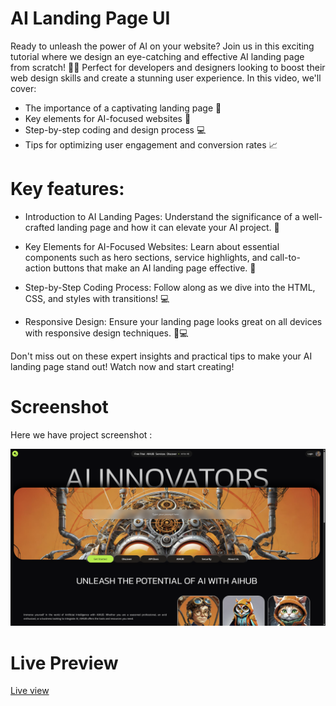 # AI Landing Page UI

Ready to unleash the power of AI on your website? Join us in this exciting tutorial where we design an eye-catching and effective AI landing page from scratch! 🤖✨ Perfect for developers and designers looking to boost their web design skills and create a stunning user experience. In this video, we'll cover:

- The importance of a captivating landing page 🎨
- Key elements for AI-focused websites 🌟
- Step-by-step coding and design process 💻
- Tips for optimizing user engagement and conversion rates 📈

# Key features:

- Introduction to AI Landing Pages: Understand the significance of a well-crafted landing page and how it can elevate your AI project. 🎨

- Key Elements for AI-Focused Websites: Learn about essential components such as hero sections, service highlights, and call-to-action buttons that make an AI landing page effective. 🌟

- Step-by-Step Coding Process: Follow along as we dive into the HTML, CSS, and styles with transitions! 💻

- Responsive Design: Ensure your landing page looks great on all devices with responsive design techniques. 📱💻

Don't miss out on these expert insights and practical tips to make your AI landing page stand out! Watch now and start creating!

# Screenshot

Here we have project screenshot :

![screenshot](screenshot.png)


# Live Preview
[Live view](https://ai-landing-page01.netlify.app/)
